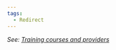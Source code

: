 ```yaml
---
tags:
  - Redirect
---
```


_See: [Training courses and providers](training_courses_and_providers.md)_
